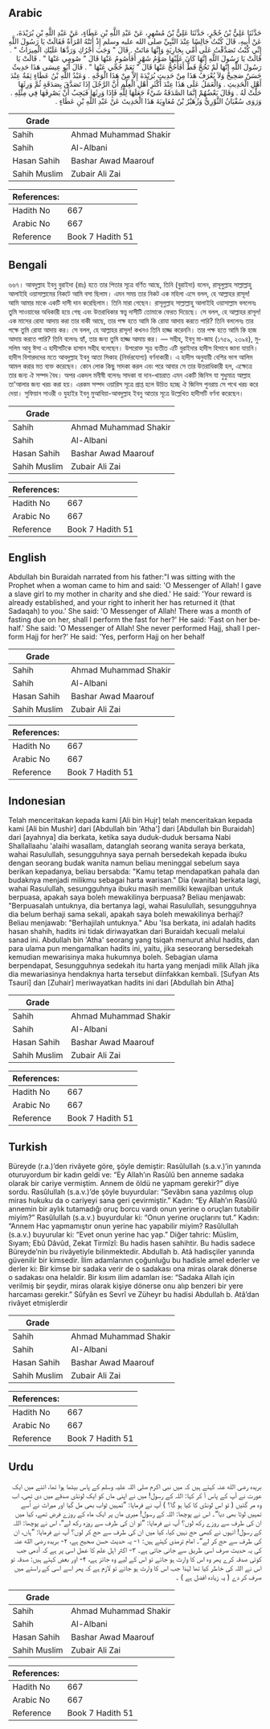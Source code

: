 ## Arabic


<div dir="rtl" lang="ar" style={{fontSize:'larger',backgroundColor:'#f8f9fa',padding:20}}>
حَدَّثَنَا عَلِيُّ بْنُ حُجْرٍ، حَدَّثَنَا عَلِيُّ بْنُ مُسْهِرٍ، عَنْ عَبْدِ اللَّهِ بْنِ عَطَاءٍ، عَنْ عَبْدِ اللَّهِ بْنِ بُرَيْدَةَ، عَنْ أَبِيهِ، قَالَ كُنْتُ جَالِسًا عِنْدَ النَّبِيِّ صلى الله عليه وسلم إِذْ أَتَتْهُ امْرَأَةٌ فَقَالَتْ يَا رَسُولَ اللَّهِ إِنِّي كُنْتُ تَصَدَّقْتُ عَلَى أُمِّي بِجَارِيَةٍ وَإِنَّهَا مَاتَتْ ‏.‏ قَالَ ‏"‏ وَجَبَ أَجْرُكِ وَرَدَّهَا عَلَيْكِ الْمِيرَاثُ ‏"‏ ‏.‏ قَالَتْ يَا رَسُولَ اللَّهِ إِنَّهَا كَانَ عَلَيْهَا صَوْمُ شَهْرٍ أَفَأَصُومُ عَنْهَا قَالَ ‏"‏ صُومِي عَنْهَا ‏"‏ ‏.‏ قَالَتْ يَا رَسُولَ اللَّهِ إِنَّهَا لَمْ تَحُجَّ قَطُّ أَفَأَحُجُّ عَنْهَا قَالَ ‏"‏ نَعَمْ حُجِّي عَنْهَا ‏"‏ ‏.‏ قَالَ أَبُو عِيسَى هَذَا حَدِيثٌ حَسَنٌ صَحِيحٌ وَلاَ يُعْرَفُ هَذَا مِنْ حَدِيثِ بُرَيْدَةَ إِلاَّ مِنْ هَذَا الْوَجْهِ ‏.‏ وَعَبْدُ اللَّهِ بْنُ عَطَاءٍ ثِقَةٌ عِنْدَ أَهْلِ الْحَدِيثِ ‏.‏ وَالْعَمَلُ عَلَى هَذَا عِنْدَ أَكْثَرِ أَهْلِ الْعِلْمِ أَنَّ الرَّجُلَ إِذَا تَصَدَّقَ بِصَدَقَةٍ ثُمَّ وَرِثَهَا حَلَّتْ لَهُ ‏.‏ وَقَالَ بَعْضُهُمْ إِنَّمَا الصَّدَقَةُ شَيْءٌ جَعَلَهَا لِلَّهِ فَإِذَا وَرِثَهَا فَيَجِبُ أَنْ يَصْرِفَهَا فِي مِثْلِهِ ‏.‏ وَرَوَى سُفْيَانُ الثَّوْرِيُّ وَزُهَيْرُ بْنُ مُعَاوِيَةَ هَذَا الْحَدِيثَ عَنْ عَبْدِ اللَّهِ بْنِ عَطَاءٍ ‏.‏
</div>
<div style={{backgroundColor:'#f8f9fa',padding:20, marginBottom: 10}}><table> <thead> <tr> <th>Grade</th> <th></th> </tr> </thead> <tbody> <tr><td>Sahih</td><td>Ahmad Muhammad Shakir</td></tr><tr><td>Sahih</td><td>Al-Albani</td></tr><tr><td>Hasan Sahih</td><td>Bashar Awad Maarouf</td></tr><tr><td>Sahih Muslim</td><td>Zubair Ali Zai</td></tr></tbody></table><table> <thead> <tr> <th>References:</th> <th></th> </tr> </thead> <tbody><tr><td>Hadith No</td><td>667</td></tr><tr><td>Arabic No</td><td>667</td></tr><tr><td>Reference</td><td>Book 7 Hadith 51</td></tr></tbody></table></div>

## Bengali


<div dir="ltr" lang="bn" style={{fontSize:'larger',backgroundColor:'#f8f9fa',padding:20}}>
৬৬৭। আবদুল্লাহ ইবনু বুরাইদা (রাঃ) হতে তার পিতার সূত্রে বর্ণিত আছে, তিনি (বুরাইদা) বলেন, রাসূলুল্লাহ সাল্লাল্লাহু আলাইহি ওয়াসাল্লামের নিকটে আমি বসা ছিলাম। এমন সময় তার নিকট এক মহিলা এসে বলল, হে আল্লাহর রাসূল! আমি আমার মাকে একটি দাসী দান করেছিলাম। তিনি মারা গেছেন। রাসূলুল্লাহ সাল্লাল্লাহু আলাইহি ওয়াসাল্লাম বললেনঃ তুমি সাওয়াবের অধিকারী হয়ে গেছ এবং উত্তরাধিকার স্বত্ত্ব দাসীটি তোমাকে ফেরত দিয়েছে। সে বলল, হে আল্লাহর রাসূল! এক মাসের রোযা আদায় করা তার বাকী আছে, তার পক্ষ হতে আমি কি রোযা আদায় করতে পারি? তিনি বললেনঃ তার পক্ষে তুমি রোযা আদায় কর। সে বলল, হে আল্লাহর রাসূল! কখনও তিনি হাজ্জ করেননি। তার পক্ষ হতে আমি কি হাজ আদায় করতে পারি? তিনি বলেনঃ হ্যাঁ, তার জন্য তুমি হাজ্জ আদায় কর। — সহীহ, ইবনু মা-জাহ (১৭৫৯, ২৩৯৪), মুসলিম আবু ঈসা এ হাদীসটিকে হাসান সহীহ বলেছেন। উপরোক্ত সূত্র ব্যতীত এটি বুরাইদার হাদীস হিসাবে জানা যায়নি। হাদীস বিশারদদের মতে আবদুল্লাহ ইবনু আতা সিকাহ (নির্ভরযোগ্য) বর্ণনাকারী। এ হাদীস অনুযায়ী বেশির ভাগ আলিম আমল করার মত ব্যক্ত করেছেন। কোন লোক কিছু সাদকা করল এবং পরে আবার সে তার উত্তরাধিকারী হল, এক্ষেত্রে তার জন্য ঐ সম্পদ বৈধ। অপর একদল মনীষী বলেনঃ সাদকা বা দান-খায়রাত এমন একটি জিনিস যা শুধুমাত্র আল্লাহ তা'আলার জন্য খরচ করা হয়। এরকম সম্পদ ওয়ারিস সূত্রে প্রাপ্ত হলে উচিত হচ্ছে ঐ জিনিস পুনরায় সে পথে খরচ করে দেয়া। সুফিয়ান সাওরী ও যুহাইর ইবনু মুআবিয়া-আবদুল্লাহ ইবনু আতার সূত্রে উল্লেখিত হাদীসটি বর্ণনা করেছেন।
</div>
<div style={{backgroundColor:'#f8f9fa',padding:20, marginBottom: 10}}><table> <thead> <tr> <th>Grade</th> <th></th> </tr> </thead> <tbody> <tr><td>Sahih</td><td>Ahmad Muhammad Shakir</td></tr><tr><td>Sahih</td><td>Al-Albani</td></tr><tr><td>Hasan Sahih</td><td>Bashar Awad Maarouf</td></tr><tr><td>Sahih Muslim</td><td>Zubair Ali Zai</td></tr></tbody></table><table> <thead> <tr> <th>References:</th> <th></th> </tr> </thead> <tbody><tr><td>Hadith No</td><td>667</td></tr><tr><td>Arabic No</td><td>667</td></tr><tr><td>Reference</td><td>Book 7 Hadith 51</td></tr></tbody></table></div>

## English


<div dir="ltr" lang="en" style={{fontSize:'larger',backgroundColor:'#f8f9fa',padding:20}}>
Abdullah bin Buraidah narrated from his father:"I was sitting with the Prophet when a woman came to him and said: 'O Messenger of Allah! I gave a slave girl to my mother in charity and she died.' He said: 'Your reward is already established, and your right to inherit her has returned it (that Sadaqah) to you.' She said: 'O Messenger of Allah! There was a month of fasting due on her, shall I perform the fast for her?' He said: 'Fast on her behalf.' She said: 'O Messenger of Allah! She never performed Hajj, shall I perform Hajj for her?' He said: 'Yes, perform Hajj on her behalf
</div>
<div style={{backgroundColor:'#f8f9fa',padding:20, marginBottom: 10}}><table> <thead> <tr> <th>Grade</th> <th></th> </tr> </thead> <tbody> <tr><td>Sahih</td><td>Ahmad Muhammad Shakir</td></tr><tr><td>Sahih</td><td>Al-Albani</td></tr><tr><td>Hasan Sahih</td><td>Bashar Awad Maarouf</td></tr><tr><td>Sahih Muslim</td><td>Zubair Ali Zai</td></tr></tbody></table><table> <thead> <tr> <th>References:</th> <th></th> </tr> </thead> <tbody><tr><td>Hadith No</td><td>667</td></tr><tr><td>Arabic No</td><td>667</td></tr><tr><td>Reference</td><td>Book 7 Hadith 51</td></tr></tbody></table></div>

## Indonesian


<div dir="ltr" lang="id" style={{fontSize:'larger',backgroundColor:'#f8f9fa',padding:20}}>
Telah menceritakan kepada kami [Ali bin Hujr] telah menceritakan kepada kami [Ali bin Mushir] dari [Abdullah bin 'Atha'] dari [Abdullah bin Buraidah] dari [ayahnya] dia berkata, ketika saya duduk-duduk bersama Nabi Shallallaahu 'alaihi wasallam, datanglah seorang wanita seraya berkata, wahai Rasulullah, sesungguhnya saya pernah bersedekah kepada ibuku dengan seorang budak wanita namun beliau meninggal sebelum saya berikan kepadanya, beliau bersabda: "Kamu tetap mendapatkan pahala dan budaknya menjadi milikmu sebagai harta warisan." Dia (wanita) berkata lagi, wahai Rasulullah, sesungguhnya ibuku masih memiliki kewajiban untuk berpuasa, apakah saya boleh mewakilinya berpuasa? Beliau menjawab: "Berpuasalah untuknya, dia bertanya lagi, wahai Rasulullah, sesungguhnya dia belum berhaji sama sekali, apakah saya boleh mewakilinya berhaji? Beliau menjawab: "Berhajilah untuknya." Abu 'Isa berkata, ini adalah hadits hasan shahih, hadits ini tidak diriwayatkan dari Buraidah kecuali melalui sanad ini. Abdullah bin 'Atha' seorang yang tsiqah menurut ahlul hadits, dan para ulama pun mengamalkan hadits ini, yaitu, jika seseorang bersedekah kemudian mewarisinya maka hukumnya boleh. Sebagian ulama berpendapat, Sesungguhnya sedekah itu harta yang menjadi milik Allah jika dia mewariasinya hendaknya harta tersebut diinfakkan kembali. [Sufyan Ats Tsauri] dan [Zuhair] meriwayatkan hadits ini dari [Abdullah bin Atha]
</div>
<div style={{backgroundColor:'#f8f9fa',padding:20, marginBottom: 10}}><table> <thead> <tr> <th>Grade</th> <th></th> </tr> </thead> <tbody> <tr><td>Sahih</td><td>Ahmad Muhammad Shakir</td></tr><tr><td>Sahih</td><td>Al-Albani</td></tr><tr><td>Hasan Sahih</td><td>Bashar Awad Maarouf</td></tr><tr><td>Sahih Muslim</td><td>Zubair Ali Zai</td></tr></tbody></table><table> <thead> <tr> <th>References:</th> <th></th> </tr> </thead> <tbody><tr><td>Hadith No</td><td>667</td></tr><tr><td>Arabic No</td><td>667</td></tr><tr><td>Reference</td><td>Book 7 Hadith 51</td></tr></tbody></table></div>

## Turkish


<div dir="ltr" lang="tr" style={{fontSize:'larger',backgroundColor:'#f8f9fa',padding:20}}>
Büreyde (r.a.)’den rivâyete göre, şöyle demiştir: Rasûlullah (s.a.v.)’in yanında oturuyordum bir kadın geldi ve: “Ey Allah’ın Rasûlû ben anneme sadaka olarak bir cariye vermiştim. Annem de öldü ne yapmam gerekir?” diye sordu. Rasûlullah (s.a.v.)’de şöyle buyurdular: “Sevâbın sana yazılmış olup miras hukuku da o cariyeyi sana geri çevirmiştir.” Kadın: “Ey Allah’ın Rasûlû annemin bir aylık tutamadığı oruç borcu vardı onun yerine o oruçları tutabilir miyim?” Rasûlullah (s.a.v.) buyurdular ki: “Onun yerine oruçlarını tut.” Kadın: “Annem Hac yapmamıştır onun yerine hac yapabilir miyim? Rasûlullah (s.a.v.) buyurular ki: “Evet onun yerine hac yap.” Diğer tahric: Müslim, Sıyam; Ebû Dâvûd, Zekat Tirmîzî: Bu hadis hasen sahihtir. Bu hadis sadece Büreyde’nin bu rivâyetiyle bilinmektedir. Abdullah b. Atâ hadisçiler yanında güvenilir bir kimsedir. İlim adamlarının çoğunluğu bu hadisle amel ederler ve derler ki: Bir kimse bir sadaka verir de o sadakası ona miras olarak dönerse o sadakası ona helaldir. Bir kısım ilim adamları ise: “Sadaka Allah için verilmiş bir şeydir, miras olarak kişiye dönerse onu alıp benzeri bir yere harcaması gerekir.” Sûfyân es Sevrî ve Züheyr bu hadisi Abdullah b. Atâ’dan rivâyet etmişlerdir
</div>
<div style={{backgroundColor:'#f8f9fa',padding:20, marginBottom: 10}}><table> <thead> <tr> <th>Grade</th> <th></th> </tr> </thead> <tbody> <tr><td>Sahih</td><td>Ahmad Muhammad Shakir</td></tr><tr><td>Sahih</td><td>Al-Albani</td></tr><tr><td>Hasan Sahih</td><td>Bashar Awad Maarouf</td></tr><tr><td>Sahih Muslim</td><td>Zubair Ali Zai</td></tr></tbody></table><table> <thead> <tr> <th>References:</th> <th></th> </tr> </thead> <tbody><tr><td>Hadith No</td><td>667</td></tr><tr><td>Arabic No</td><td>667</td></tr><tr><td>Reference</td><td>Book 7 Hadith 51</td></tr></tbody></table></div>

## Urdu


<div dir="rtl" lang="ur" style={{fontSize:'larger',backgroundColor:'#f8f9fa',padding:20}}>
بریدہ رضی الله عنہ کہتے ہیں کہ میں نبی اکرم صلی اللہ علیہ وسلم کے پاس بیٹھا ہوا تھا، اتنے میں ایک عورت نے آپ کے پاس آ کر کہا: اللہ کے رسول! میں نے اپنی ماں کو ایک لونڈی صدقے میں دی تھی، اب وہ مر گئیں ( تو اس لونڈی کا کیا ہو گا؟ ) آپ نے فرمایا: ”تمہیں ثواب بھی مل گیا اور میراث نے اُسے تمہیں لوٹا بھی دیا“۔ اس نے پوچھا: اللہ کے رسول! میری ماں پر ایک ماہ کے روزے فرض تھے، کیا میں ان کی طرف سے روزے رکھ لوں؟ آپ نے فرمایا: ”تو ان کی طرف سے روزہ رکھ لے“، اس نے پوچھا: اللہ کے رسول! انہوں نے کبھی حج نہیں کیا، کیا میں ان کی طرف سے حج کر لوں؟ آپ نے فرمایا: ”ہاں، ان کی طرف سے حج کر لے“۔ امام ترمذی کہتے ہیں: ۱- یہ حدیث حسن صحیح ہے، ۲- بریدہ رضی الله عنہ کی یہ حدیث صرف اسی طریق سے جانی جاتی ہے۔ ۳- اکثر اہل علم کا عمل اسی پر ہے کہ آدمی جب کوئی صدقہ کرے پھر وہ اس کا وارث ہو جائے تو اس کے لیے وہ جائز ہے، ۴- اور بعض کہتے ہیں: صدقہ تو اس نے اللہ کی خاطر کیا تھا لہٰذا جب اس کا وارث ہو جائے تو لازم ہے کہ پھر اسے اسی کے راستے میں صرف کر دے ( یہ زیادہ افضل ہے ) ۔
</div>
<div style={{backgroundColor:'#f8f9fa',padding:20, marginBottom: 10}}><table> <thead> <tr> <th>Grade</th> <th></th> </tr> </thead> <tbody> <tr><td>Sahih</td><td>Ahmad Muhammad Shakir</td></tr><tr><td>Sahih</td><td>Al-Albani</td></tr><tr><td>Hasan Sahih</td><td>Bashar Awad Maarouf</td></tr><tr><td>Sahih Muslim</td><td>Zubair Ali Zai</td></tr></tbody></table><table> <thead> <tr> <th>References:</th> <th></th> </tr> </thead> <tbody><tr><td>Hadith No</td><td>667</td></tr><tr><td>Arabic No</td><td>667</td></tr><tr><td>Reference</td><td>Book 7 Hadith 51</td></tr></tbody></table></div>